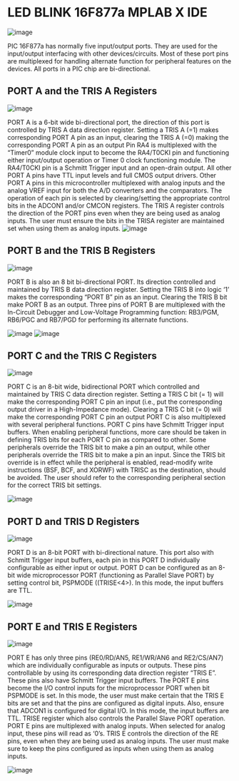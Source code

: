 # LED BLINK 16F877a MPLAB X IDE

![image](https://user-images.githubusercontent.com/109785046/204212425-12f5682d-9019-41af-a36c-dc1da94d7377.png)

PIC 16F877a has normally five input/output ports. They are used for the input/output interfacing with other devices/circuits. Most of these port pins are multiplexed for handling alternate function for peripheral features on the devices. All ports in a PIC chip are bi-directional.

## PORT A and the TRIS A Registers
![image](https://user-images.githubusercontent.com/109785046/204199630-ccb49220-9150-45ff-a48f-bb0d7c35689b.png)

PORT A is a 6-bit wide bi-directional port, the direction of this port is controlled by TRIS  A data direction register. Setting a TRIS A (=1) makes corresponding PORT A pin as an input, clearing the TRIS A (=0) making the corresponding PORT A pin as an output
Pin RA4 is multiplexed with the “Timer0” module clock input to become the RA4/T0CKI pin and functioning either input/output operation or Timer 0 clock functioning module. The RA4/T0CKI pin is a Schmitt Trigger input and an open-drain output. All other PORT A pins have TTL input levels and full CMOS output drivers.
Other PORT A pins in this microcontroller multiplexed with analog inputs and the analog VREF input for both the A/D converters and the comparators. The operation of each pin is selected by clearing/setting the appropriate control bits in the ADCON1 and/or CMCON registers. The TRIS A register controls the direction of the PORT pins even when they are being used as analog inputs. The user must ensure the bits in the TRISA register are maintained set when using them as analog inputs.
![image](https://user-images.githubusercontent.com/109785046/204199383-4234edfc-bf6c-4769-9b45-c8a684d5e2cb.png)

## PORT B and the TRIS B Registers
![image](https://user-images.githubusercontent.com/109785046/204200002-23f8448f-9d1e-47d3-8d5b-5ed4083e6b57.png)

PORT B is also an 8 bit bi-directional PORT. Its direction controlled and maintained by TRIS B data direction register. Setting the TRIS B into logic ‘1’ makes the corresponding   “PORT B” pin as an input. Clearing the TRIS B bit make PORT B as an output. Three pins of PORT B are multiplexed with the In-Circuit Debugger and Low-Voltage Programming function: RB3/PGM, RB6/PGC and RB7/PGD for performing its alternate functions.

![image](https://user-images.githubusercontent.com/109785046/204201427-dd473ef2-c7b2-4454-ab7a-af2b4aa5a082.png)
![image](https://user-images.githubusercontent.com/109785046/204204616-2f8787c8-bd22-4c20-9339-0fdd04ec0a2b.png)


## PORT C and the TRIS C Registers
![image](https://user-images.githubusercontent.com/109785046/204200342-124deb24-d802-4cb4-b0d7-00bc55420cd8.png)

PORT C is an 8-bit wide, bidirectional PORT which controlled and maintained by TRIS C data direction register. Setting a TRIS C bit (= 1) will make the corresponding PORT C pin an input (i.e., put the corresponding output driver in a High-Impedance mode). Clearing a TRIS C bit (= 0) will make the corresponding PORT C pin an output PORT C is also multiplexed with several peripheral functions. PORT C pins have Schmitt Trigger input buffers.
When enabling peripheral functions, more care should be taken in defining TRIS bits for each PORT C pin as compared to other. Some peripherals override the TRIS bit to make a pin an output, while other peripherals override the TRIS bit to make a pin an input. Since the TRIS bit override is in effect while the peripheral is enabled, read-modify write instructions (BSF, BCF, and XORWF) with TRISC as the destination, should be avoided. The user should refer to the corresponding peripheral section for the correct TRIS bit settings.

![image](https://user-images.githubusercontent.com/109785046/204205068-68b29be7-b74c-4906-bbfc-9d05d1cf3dab.png)


## PORT D and TRIS D Registers
![image](https://user-images.githubusercontent.com/109785046/204200550-2e191569-e549-4b80-be6e-54edac8e739a.png)

PORT D is an 8-bit PORT with bi-directional nature. This port also with Schmitt Trigger input buffers, each pin in this PORT D individually configurable as either input or output. PORT D can be configured as an 8-bit wide microprocessor PORT (functioning as Parallel Slave PORT) by setting control bit, PSPMODE ((TRISE<4>). In this mode, the input buffers are TTL.

![image](https://user-images.githubusercontent.com/109785046/204205174-5a2a821d-3f32-42ea-908a-adef69832049.png)


## PORT E and TRIS E Registers
![image](https://user-images.githubusercontent.com/109785046/204200852-ee60e994-1e46-496a-ac21-11cf876d6c53.png)

PORT E has only three pins (RE0/RD/AN5, RE1/WR/AN6 and RE2/CS/AN7) which are individually configurable as inputs or outputs. These pins controllable by using its corresponding data direction register “TRIS E”. These pins also have Schmitt Trigger input buffers. The PORT E pins become the I/O control inputs for the microprocessor PORT when bit PSPMODE is set. In this mode, the user must make certain that the TRIS E bits are set and that the pins are configured as digital inputs. Also, ensure that ADCON1 is configured for digital I/O. In this mode, the input buffers are TTL.
TRISE register which also controls the Parallel Slave PORT operation. PORT E pins are multiplexed with analog inputs. When selected for analog input, these pins will read as ‘0’s. TRIS E controls the direction of the RE pins, even when they are being used as analog inputs. The user must make sure to keep the pins configured as inputs when using them as analog inputs.

![image](https://user-images.githubusercontent.com/109785046/204205264-40e93fa9-10c0-4b9e-b836-40f07f87bfde.png)

